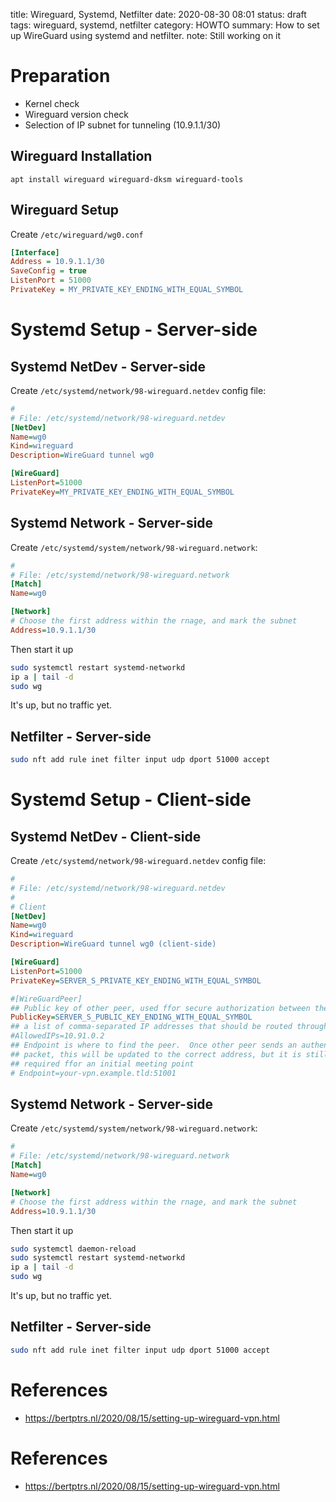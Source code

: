 title: Wireguard, Systemd, Netfilter
date: 2020-08-30 08:01
status: draft
tags: wireguard, systemd, netfilter
category: HOWTO
summary: How to set up WireGuard using systemd and netfilter.
note: Still working on it

Preparation
===========
* Kernel check
* Wireguard version check
* Selection of IP subnet for tunneling (10.9.1.1/30)
 
Wireguard Installation
----------------------

```console
apt install wireguard wireguard-dksm wireguard-tools
```

Wireguard Setup
---------------

Create `/etc/wireguard/wg0.conf`

```ini
[Interface]
Address = 10.9.1.1/30
SaveConfig = true
ListenPort = 51000
PrivateKey = MY_PRIVATE_KEY_ENDING_WITH_EQUAL_SYMBOL
```

Systemd Setup - Server-side
===========================

Systemd NetDev - Server-side
----------------------------
Create `/etc/systemd/network/98-wireguard.netdev` config file:
```ini
#
# File: /etc/systemd/network/98-wireguard.netdev
[NetDev]
Name=wg0
Kind=wireguard
Description=WireGuard tunnel wg0

[WireGuard]
ListenPort=51000
PrivateKey=MY_PRIVATE_KEY_ENDING_WITH_EQUAL_SYMBOL
```

Systemd Network - Server-side
-----------------------------
Create `/etc/systemd/system/network/98-wireguard.network`:
```ini
#
# File: /etc/systemd/network/98-wireguard.network
[Match]
Name=wg0

[Network]
# Choose the first address within the rnage, and mark the subnet
Address=10.9.1.1/30
```

Then start it up
```bash
sudo systemctl restart systemd-networkd
ip a | tail -d
sudo wg
```
It's up, but no traffic yet.

Netfilter - Server-side
-----------------------

```bash
sudo nft add rule inet filter input udp dport 51000 accept
```

Systemd Setup - Client-side
===========================

Systemd NetDev - Client-side
----------------------------
Create `/etc/systemd/network/98-wireguard.netdev` config file:
```ini
#
# File: /etc/systemd/network/98-wireguard.netdev
#
# Client
[NetDev]
Name=wg0
Kind=wireguard
Description=WireGuard tunnel wg0 (client-side)

[WireGuard]
ListenPort=51000
PrivateKey=SERVER_S_PRIVATE_KEY_ENDING_WITH_EQUAL_SYMBOL

#[WireGuardPeer]
## Public key of other peer, used ffor secure authorization between them
PublicKey=SERVER_S_PUBLIC_KEY_ENDING_WITH_EQUAL_SYMBOL
## a list of comma-separated IP addresses that should be routed through this peer
#AllowedIPs=10.91.0.2
## Endpoint is where to find the peer.  Once other peer sends an authenticated
## packet, this will be updated to the correct address, but it is still
## required ffor an initial meeting point
# Endpoint=your-vpn.example.tld:51001
```

Systemd Network - Server-side
-----------------------------
Create `/etc/systemd/system/network/98-wireguard.network`:
```ini
#
# File: /etc/systemd/network/98-wireguard.network
[Match]
Name=wg0

[Network]
# Choose the first address within the rnage, and mark the subnet
Address=10.9.1.1/30
```

Then start it up
```bash
sudo systemctl daemon-reload
sudo systemctl restart systemd-networkd
ip a | tail -d
sudo wg
```
It's up, but no traffic yet.

Netfilter - Server-side
-----------------------

```bash
sudo nft add rule inet filter input udp dport 51000 accept
```


References
==========
* https://bertptrs.nl/2020/08/15/setting-up-wireguard-vpn.html

References
==========
* https://bertptrs.nl/2020/08/15/setting-up-wireguard-vpn.html

